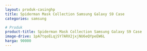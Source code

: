```yaml
---
layout: produk-casinghp
title: Spiderman Mask Collection Samsung Galaxy S9 Case
categories: samsung

# Produk
product-title: Spiderman Mask Collection Samsung Galaxy S9 Case
image-drive: 1pA7tqoELqjSY7ARX2jxjNU6eQYpeEW6L
harga: 90000
---
```

